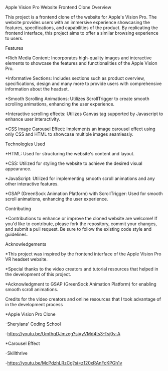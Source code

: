 Apple Vision Pro Website Frontend Clone Overview

This project is a frontend clone of the website for Apple's Vision Pro. The website provides users with an immersive experience showcasing the features, specifications, and capabilities of the product. By replicating the frontend interface, this project aims to offer a similar browsing experience to users.

Features

  *Rich Media Content: Incorporates high-quality images and interactive elements to showcase the features and functionalities of the Apple Vision Pro.

  *Informative Sections: Includes sections such as product overview, specifications, design and many more to provide users with comprehensive information about the headset.

  *Smooth Scrolling Animations: Utilizes ScrollTrigger to create smooth scrolling animations, enhancing the user experience.

  *Interactive scrolling effects: Utilizes Canvas tag supported by Javascript to enhance user interactivity.

  *CSS Image Carousel Effect: Implements an image carousel effect using only CSS and HTML to showcase multiple images seamlessly.
    
Technologies Used

  *HTML: Used for structuring the website's content and layout.
    
  *CSS: Utilized for styling the website to achieve the desired visual appearance.
    
  *JavaScript: Utilized for implementing smooth scroll animations and any other interactive features.
    
  *GSAP (GreenSock Animation Platform) with ScrollTrigger: Used for smooth scroll animations, enhancing the user experience.

Contributing

  *Contributions to enhance or improve the cloned website are welcome! If you'd like to contribute, please fork the repository, commit your changes, and submit a pull request. Be sure to follow the existing code style and guidelines.

Acknowledgements

  *This project was inspired by the frontend interface of the Apple Vision Pro VR headset website.
  
  *Special thanks to the video creators and tutorial resources that helped in the development of this project.
  
  *Acknowledgment to GSAP (GreenSock Animation Platform) for enabling smooth scroll animations.  
  
Credits for the video creators and online resources that I took advantage of in the development process

  *Apple Vision Pro Clone
  
   -Sheryians' Coding School 
   
   -https://youtu.be/UmfhqDJmzeg?si=yVMd4ts3-Tsj0v-A

  *Carousel Effect
  
   -Skillthrive
   
   -https://youtu.be/McPdzhLRzCg?si=z120xRAnFcKPGh1v
